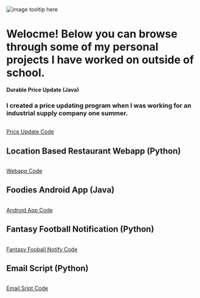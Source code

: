 ![image tooltip here](schnae1.github.io/39686040380_210b4aa386_o.jpg)

#  **Welocme! Below you can browse through some of my personal projects I have worked on outside of school.**

**Durable Price Update (Java)**

### I created a price updating program when I was working for an industrial supply company one summer. 

```markdown

```
[Price Update Code](https://github.com/schnae1/projects/tree/master/prjDurablePriceUpdate)

## Location Based Restaurant Webapp (Python)

```markdown

```
[Webapp Code](https://github.com/schnae1/projects/tree/master/webapp)

## Foodies Android App (Java)

```markdown

```
[Android App Code](https://github.com/schnae1/Foodies)

## Fantasy Football Notification (Python)

```markdown

```
[Fantasy Fooball Notify Code](https://github.com/schnae1/projects/tree/master/ffnotify)

## Email Script (Python)

```markdown

```
[Email Sript Code](https://github.com/schnae1/projects/tree/master/email)

